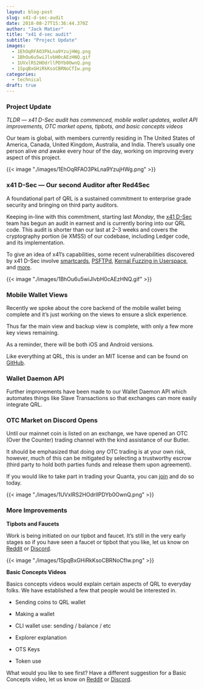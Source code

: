 ```yaml
---
layout: blog-post
slug: x41-d-sec-audit
date: 2018-08-27T15:36:44.370Z
author: "Jack Matier"
title: "x41 d-sec audit"
subtitle: "Project Update"
images:
  - 1EhOqRFAO3PkLna9YzujHWg.png
  - 1BhOu6u5wiJlvbH0cAEzHNQ.gif
  - 1UVxlRS2HOdrllPDYb0OwnQ.png
  - 1SpqBxGHiRkKsoCBRNoCfIw.png
categories:
  - technical
draft: true
---
```


### Project Update

*TLDR — x41 D-Sec audit has commenced, mobile wallet updates, wallet API improvements, OTC market opens, tipbots, and basic concepts videos*

Our team is global, with members currently residing in The United States of America, Canada, United Kingdom, Australia, and India. There’s usually one person alive *and* awake every hour of the day, working on improving every aspect of this project.

{{< image "./images/1EhOqRFAO3PkLna9YzujHWg.png" >}}

### x41 D-Sec — Our second Auditor after Red4Sec

A foundational part of QRL is a sustained commitment to enterprise grade security and bringing on third party auditors.

Keeping in-line with this commitment, starting last *Monday*, the [x41 D-Sec](https://www.x41-dsec.de/) team has begun an audit in earnest and is currently boring into our QRL code. This audit is shorter than our last at 2–3 weeks and covers the cryptography portion (ie XMSS) of our codebase, including Ledger code, and its implementation.

To give an idea of x41’s capabilities, some recent vulnerabilities discovered by x41 D-Sec involve [smartcards](https://www.x41-dsec.de/lab/blog/smartcards/), [PSFTPd](https://www.x41-dsec.de/lab/advisories/x41-2017-006-psftpd/), [Kernal Fuzzing in Userspace,](https://www.x41-dsec.de/lab/blog/kernel_userspace/) and [more](https://www.x41-dsec.de/lab/advisories/).

{{< image "./images/1BhOu6u5wiJlvbH0cAEzHNQ.gif" >}}

### Mobile Wallet Views

Recently we spoke about the core backend of the mobile wallet being complete and it’s just working on the views to ensure a slick experience.

Thus far the main view and backup view is complete, with only a few more key views remaining.

As a reminder, there will be both iOS and Android versions.

Like everything at QRL, this is under an MIT license and can be found on [GitHub](https://github.com/theQRL/mobile-wallet).

### Wallet Daemon API

Further improvements have been made to our Wallet Daemon API which automates things like Slave Transactions so that exchanges can more easily integrate QRL.

### OTC Market on Discord Opens

Until our mainnet coin is listed on an exchange, we have opened an OTC (Over the Counter) trading channel with the kind assistance of our Butler.

It should be emphasized that doing *any* OTC trading is at your own risk, however, much of this can be mitigated by selecting a trustworthy escrow (third party to hold both parties funds and release them upon agreement).

If you would like to take part in trading your Quanta, you can [join](https://discord.gg/vqCwVqH) and do so today.

{{< image "./images/1UVxlRS2HOdrllPDYb0OwnQ.png" >}}

### More Improvements

**Tipbots and Faucets**

Work is being initiated on our tipbot and faucet. It’s still in the very early stages so if you have seen a faucet or tipbot that you like, let us know on [Reddit](https://www.reddit.com/r/qrl) or [Discord](https://discord.gg/jBT6BEp).

{{< image "./images/1SpqBxGHiRkKsoCBRNoCfIw.png" >}}

**Basic Concepts Videos**

Basics concepts videos would explain certain aspects of QRL to everyday folks. We have established a few that people would be interested in.

* Sending coins to QRL wallet

* Making a wallet

* CLI wallet use: sending / balance / etc

* Explorer explanation

* OTS Keys

* Token use

What would you like to see first? Have a different suggestion for a Basic Concepts video, let us know on [Reddit](https://www.reddit.com/r/qrl) or [Discord](https://discord.gg/jBT6BEp).